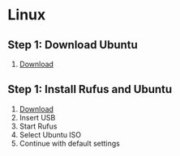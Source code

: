 # Linux

## Step 1: Download Ubuntu
1. [Download](https://ubuntu.com/download/desktop)

## Step 1: Install Rufus and Ubuntu
1. [Download](https://rufus.ie/)
2. Insert USB
3. Start Rufus
4. Select Ubuntu ISO
5. Continue with default settings
